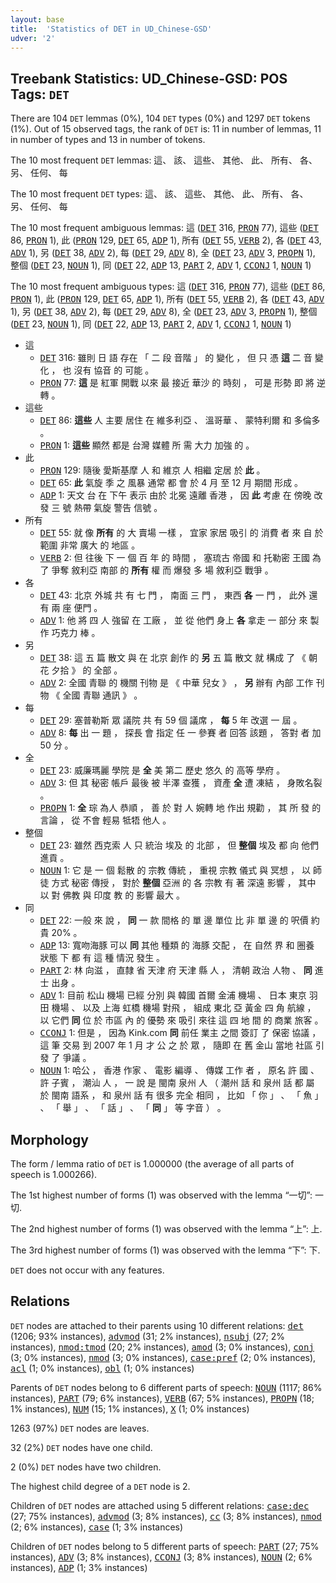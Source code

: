 ```yaml
---
layout: base
title:  'Statistics of DET in UD_Chinese-GSD'
udver: '2'
---
```


## Treebank Statistics: UD_Chinese-GSD: POS Tags: `DET`

There are 104 `DET` lemmas (0%), 104 `DET` types (0%) and 1297 `DET` tokens (1%).
Out of 15 observed tags, the rank of `DET` is: 11 in number of lemmas, 11 in number of types and 13 in number of tokens.

The 10 most frequent `DET` lemmas: 這、 該、 這些、 其他、 此、 所有、 各、 另、 任何、 每

The 10 most frequent `DET` types:  這、 該、 這些、 其他、 此、 所有、 各、 另、 任何、 每

The 10 most frequent ambiguous lemmas: 這 (<tt><a href="zh_gsd-pos-DET.html">DET</a></tt> 316, <tt><a href="zh_gsd-pos-PRON.html">PRON</a></tt> 77), 這些 (<tt><a href="zh_gsd-pos-DET.html">DET</a></tt> 86, <tt><a href="zh_gsd-pos-PRON.html">PRON</a></tt> 1), 此 (<tt><a href="zh_gsd-pos-PRON.html">PRON</a></tt> 129, <tt><a href="zh_gsd-pos-DET.html">DET</a></tt> 65, <tt><a href="zh_gsd-pos-ADP.html">ADP</a></tt> 1), 所有 (<tt><a href="zh_gsd-pos-DET.html">DET</a></tt> 55, <tt><a href="zh_gsd-pos-VERB.html">VERB</a></tt> 2), 各 (<tt><a href="zh_gsd-pos-DET.html">DET</a></tt> 43, <tt><a href="zh_gsd-pos-ADV.html">ADV</a></tt> 1), 另 (<tt><a href="zh_gsd-pos-DET.html">DET</a></tt> 38, <tt><a href="zh_gsd-pos-ADV.html">ADV</a></tt> 2), 每 (<tt><a href="zh_gsd-pos-DET.html">DET</a></tt> 29, <tt><a href="zh_gsd-pos-ADV.html">ADV</a></tt> 8), 全 (<tt><a href="zh_gsd-pos-DET.html">DET</a></tt> 23, <tt><a href="zh_gsd-pos-ADV.html">ADV</a></tt> 3, <tt><a href="zh_gsd-pos-PROPN.html">PROPN</a></tt> 1), 整個 (<tt><a href="zh_gsd-pos-DET.html">DET</a></tt> 23, <tt><a href="zh_gsd-pos-NOUN.html">NOUN</a></tt> 1), 同 (<tt><a href="zh_gsd-pos-DET.html">DET</a></tt> 22, <tt><a href="zh_gsd-pos-ADP.html">ADP</a></tt> 13, <tt><a href="zh_gsd-pos-PART.html">PART</a></tt> 2, <tt><a href="zh_gsd-pos-ADV.html">ADV</a></tt> 1, <tt><a href="zh_gsd-pos-CCONJ.html">CCONJ</a></tt> 1, <tt><a href="zh_gsd-pos-NOUN.html">NOUN</a></tt> 1)

The 10 most frequent ambiguous types:  這 (<tt><a href="zh_gsd-pos-DET.html">DET</a></tt> 316, <tt><a href="zh_gsd-pos-PRON.html">PRON</a></tt> 77), 這些 (<tt><a href="zh_gsd-pos-DET.html">DET</a></tt> 86, <tt><a href="zh_gsd-pos-PRON.html">PRON</a></tt> 1), 此 (<tt><a href="zh_gsd-pos-PRON.html">PRON</a></tt> 129, <tt><a href="zh_gsd-pos-DET.html">DET</a></tt> 65, <tt><a href="zh_gsd-pos-ADP.html">ADP</a></tt> 1), 所有 (<tt><a href="zh_gsd-pos-DET.html">DET</a></tt> 55, <tt><a href="zh_gsd-pos-VERB.html">VERB</a></tt> 2), 各 (<tt><a href="zh_gsd-pos-DET.html">DET</a></tt> 43, <tt><a href="zh_gsd-pos-ADV.html">ADV</a></tt> 1), 另 (<tt><a href="zh_gsd-pos-DET.html">DET</a></tt> 38, <tt><a href="zh_gsd-pos-ADV.html">ADV</a></tt> 2), 每 (<tt><a href="zh_gsd-pos-DET.html">DET</a></tt> 29, <tt><a href="zh_gsd-pos-ADV.html">ADV</a></tt> 8), 全 (<tt><a href="zh_gsd-pos-DET.html">DET</a></tt> 23, <tt><a href="zh_gsd-pos-ADV.html">ADV</a></tt> 3, <tt><a href="zh_gsd-pos-PROPN.html">PROPN</a></tt> 1), 整個 (<tt><a href="zh_gsd-pos-DET.html">DET</a></tt> 23, <tt><a href="zh_gsd-pos-NOUN.html">NOUN</a></tt> 1), 同 (<tt><a href="zh_gsd-pos-DET.html">DET</a></tt> 22, <tt><a href="zh_gsd-pos-ADP.html">ADP</a></tt> 13, <tt><a href="zh_gsd-pos-PART.html">PART</a></tt> 2, <tt><a href="zh_gsd-pos-ADV.html">ADV</a></tt> 1, <tt><a href="zh_gsd-pos-CCONJ.html">CCONJ</a></tt> 1, <tt><a href="zh_gsd-pos-NOUN.html">NOUN</a></tt> 1)


* 這
  * <tt><a href="zh_gsd-pos-DET.html">DET</a></tt> 316: 雖則 日 語 存在 「 二 段 音階 」 的 變化 ， 但 只 憑 <b>這</b> 二 音 變化 ， 也 沒有 協音 的 可能 。
  * <tt><a href="zh_gsd-pos-PRON.html">PRON</a></tt> 77: <b>這</b> 是 紅軍 開戰 以來 最 接近 華沙 的 時刻 ， 可是 形勢 即 將 逆轉 。
* 這些
  * <tt><a href="zh_gsd-pos-DET.html">DET</a></tt> 86: <b>這些</b> 人 主要 居住 在 維多利亞 、 溫哥華 、 蒙特利爾 和 多倫多 。
  * <tt><a href="zh_gsd-pos-PRON.html">PRON</a></tt> 1: <b>這些</b> 顯然 都是 台灣 媒體 所 需 大力 加強 的 。
* 此
  * <tt><a href="zh_gsd-pos-PRON.html">PRON</a></tt> 129: 隨後 愛斯基摩 人 和 維京 人 相繼 定居 於 <b>此</b> 。
  * <tt><a href="zh_gsd-pos-DET.html">DET</a></tt> 65: <b>此</b> 氣旋 季 之 風暴 通常 都 會 於 4 月 至 12 月 期間 形成 。
  * <tt><a href="zh_gsd-pos-ADP.html">ADP</a></tt> 1: 天文 台 在 下午 表示 由於 北冕 遠離 香港 ， 因 <b>此</b> 考慮 在 傍晚 改發 三 號 熱帶 氣旋 警告 信號 。
* 所有
  * <tt><a href="zh_gsd-pos-DET.html">DET</a></tt> 55: 就 像 <b>所有</b> 的 大 賣場 一樣 ， 宜家 家居 吸引 的 消費 者 來 自 於 範圍 非常 廣大 的 地區 。
  * <tt><a href="zh_gsd-pos-VERB.html">VERB</a></tt> 2: 但 往後 下 一 個 百 年 的 時間 ， 塞琉古 帝國 和 托勒密 王國 為了 爭奪 敘利亞 南部 的 <b>所有</b> 權 而 爆發 多 場 敘利亞 戰爭 。
* 各
  * <tt><a href="zh_gsd-pos-DET.html">DET</a></tt> 43: 北京 外城 共 有 七 門 ， 南面 三 門 ， 東西 <b>各</b> 一 門 ， 此外 還 有 兩 座 便門 。
  * <tt><a href="zh_gsd-pos-ADV.html">ADV</a></tt> 1: 他 將 四 人 強留 在 工廠 ， 並 從 他們 身上 <b>各</b> 拿走 一 部分 來 製作 巧克力 棒 。
* 另
  * <tt><a href="zh_gsd-pos-DET.html">DET</a></tt> 38: 這 五 篇 散文 與 在 北京 創作 的 <b>另</b> 五 篇 散文 就 構成 了 《 朝花 夕拾 》 的 全部 。
  * <tt><a href="zh_gsd-pos-ADV.html">ADV</a></tt> 2: 全國 青聯 的 機關 刊物 是 《 中華 兒女 》 ， <b>另</b> 辦有 內部 工作 刊物 《 全國 青聯 通訊 》 。
* 每
  * <tt><a href="zh_gsd-pos-DET.html">DET</a></tt> 29: 塞普勒斯 眾 議院 共 有 59 個 議席 ， <b>每</b> 5 年 改選 一 屆 。
  * <tt><a href="zh_gsd-pos-ADV.html">ADV</a></tt> 8: <b>每</b> 出 一 題 ， 探長 會 指定 任 一 參賽 者 回答 該題 ， 答對 者 加 50 分 。
* 全
  * <tt><a href="zh_gsd-pos-DET.html">DET</a></tt> 23: 威廉瑪麗 學院 是 <b>全</b> 美 第二 歷史 悠久 的 高等 學府 。
  * <tt><a href="zh_gsd-pos-ADV.html">ADV</a></tt> 3: 但 其 秘密 帳戶 最後 被 半澤 查獲 ， 資產 <b>全</b> 遭 凍結 ， 身敗名裂 。
  * <tt><a href="zh_gsd-pos-PROPN.html">PROPN</a></tt> 1: <b>全</b> 琮 為人 恭順 ， 善 於 對 人 婉轉 地 作出 規勸 ， 其 所 發 的 言論 ， 從 不會 輕易 牴牾 他人 。
* 整個
  * <tt><a href="zh_gsd-pos-DET.html">DET</a></tt> 23: 雖然 西克索 人 只 統治 埃及 的 北部 ， 但 <b>整個</b> 埃及 都 向 他們 進貢 。
  * <tt><a href="zh_gsd-pos-NOUN.html">NOUN</a></tt> 1: 它 是 一 個 鬆散 的 宗教 傳統 ， 重視 宗教 儀式 與 冥想 ， 以 師徒 方式 秘密 傳授 ， 對於 <b>整個</b> 亞洲 的 各 宗教 有 著 深遠 影響 ， 其中 以 對 佛教 與 印度 教 的 影響 最大 。
* 同
  * <tt><a href="zh_gsd-pos-DET.html">DET</a></tt> 22: 一般 來 說 ， <b>同</b> 一 款 間格 的 單 邊 單位 比 非 單 邊 的 呎價 約 貴 20% 。
  * <tt><a href="zh_gsd-pos-ADP.html">ADP</a></tt> 13: 寬吻海豚 可以 <b>同</b> 其他 種類 的 海豚 交配 ， 在 自然 界 和 圈養 狀態 下 都 有 這 種 情況 發生 。
  * <tt><a href="zh_gsd-pos-PART.html">PART</a></tt> 2: 林 向滋 ， 直隸 省 天津 府 天津 縣 人 ， 清朝 政治 人物 、 <b>同</b> 進士 出身 。
  * <tt><a href="zh_gsd-pos-ADV.html">ADV</a></tt> 1: 目前 松山 機場 已經 分別 與 韓國 首爾 金浦 機場 、 日本 東京 羽田 機場 、 以及 上海 虹橋 機場 對飛 ， 組成 東北 亞 黃金 四 角 航線 ， 以 它們 <b>同</b> 位 於 市區 內 的 優勢 來 吸引 來往 這 四 地 間 的 商業 旅客 。
  * <tt><a href="zh_gsd-pos-CCONJ.html">CCONJ</a></tt> 1: 但是 ， 因為 Kink.com <b>同</b> 前任 業主 之間 簽訂 了 保密 協議 ， 這 筆 交易 到 2007 年 1 月 才 公 之 於 眾 ， 隨即 在 舊 金山 當地 社區 引發 了 爭議 。
  * <tt><a href="zh_gsd-pos-NOUN.html">NOUN</a></tt> 1: 哈公 ， 香港 作家 、 電影 編導 、 傳媒 工作 者 ， 原名 許 國 、 許 子賓 ， 潮汕 人 ， 一 說 是 閩南 泉州 人 （ 潮州 話 和 泉州 話 都 屬 於 閩南 語系 ， 和 泉州 話 有 很多 完全 相同 ， 比如 「 你 」 、 「 魚 」 、 「 舉 」 、 「 話 」 、 「 <b>同</b> 」 等 字音 ） 。

## Morphology

The form / lemma ratio of `DET` is 1.000000 (the average of all parts of speech is 1.000266).

The 1st highest number of forms (1) was observed with the lemma “一切”: 一切.

The 2nd highest number of forms (1) was observed with the lemma “上”: 上.

The 3rd highest number of forms (1) was observed with the lemma “下”: 下.

`DET` does not occur with any features.


## Relations

`DET` nodes are attached to their parents using 10 different relations: <tt><a href="zh_gsd-dep-det.html">det</a></tt> (1206; 93% instances), <tt><a href="zh_gsd-dep-advmod.html">advmod</a></tt> (31; 2% instances), <tt><a href="zh_gsd-dep-nsubj.html">nsubj</a></tt> (27; 2% instances), <tt><a href="zh_gsd-dep-nmod-tmod.html">nmod:tmod</a></tt> (20; 2% instances), <tt><a href="zh_gsd-dep-amod.html">amod</a></tt> (3; 0% instances), <tt><a href="zh_gsd-dep-conj.html">conj</a></tt> (3; 0% instances), <tt><a href="zh_gsd-dep-nmod.html">nmod</a></tt> (3; 0% instances), <tt><a href="zh_gsd-dep-case-pref.html">case:pref</a></tt> (2; 0% instances), <tt><a href="zh_gsd-dep-acl.html">acl</a></tt> (1; 0% instances), <tt><a href="zh_gsd-dep-obl.html">obl</a></tt> (1; 0% instances)

Parents of `DET` nodes belong to 6 different parts of speech: <tt><a href="zh_gsd-pos-NOUN.html">NOUN</a></tt> (1117; 86% instances), <tt><a href="zh_gsd-pos-PART.html">PART</a></tt> (79; 6% instances), <tt><a href="zh_gsd-pos-VERB.html">VERB</a></tt> (67; 5% instances), <tt><a href="zh_gsd-pos-PROPN.html">PROPN</a></tt> (18; 1% instances), <tt><a href="zh_gsd-pos-NUM.html">NUM</a></tt> (15; 1% instances), <tt><a href="zh_gsd-pos-X.html">X</a></tt> (1; 0% instances)

1263 (97%) `DET` nodes are leaves.

32 (2%) `DET` nodes have one child.

2 (0%) `DET` nodes have two children.

The highest child degree of a `DET` node is 2.

Children of `DET` nodes are attached using 5 different relations: <tt><a href="zh_gsd-dep-case-dec.html">case:dec</a></tt> (27; 75% instances), <tt><a href="zh_gsd-dep-advmod.html">advmod</a></tt> (3; 8% instances), <tt><a href="zh_gsd-dep-cc.html">cc</a></tt> (3; 8% instances), <tt><a href="zh_gsd-dep-nmod.html">nmod</a></tt> (2; 6% instances), <tt><a href="zh_gsd-dep-case.html">case</a></tt> (1; 3% instances)

Children of `DET` nodes belong to 5 different parts of speech: <tt><a href="zh_gsd-pos-PART.html">PART</a></tt> (27; 75% instances), <tt><a href="zh_gsd-pos-ADV.html">ADV</a></tt> (3; 8% instances), <tt><a href="zh_gsd-pos-CCONJ.html">CCONJ</a></tt> (3; 8% instances), <tt><a href="zh_gsd-pos-NOUN.html">NOUN</a></tt> (2; 6% instances), <tt><a href="zh_gsd-pos-ADP.html">ADP</a></tt> (1; 3% instances)

